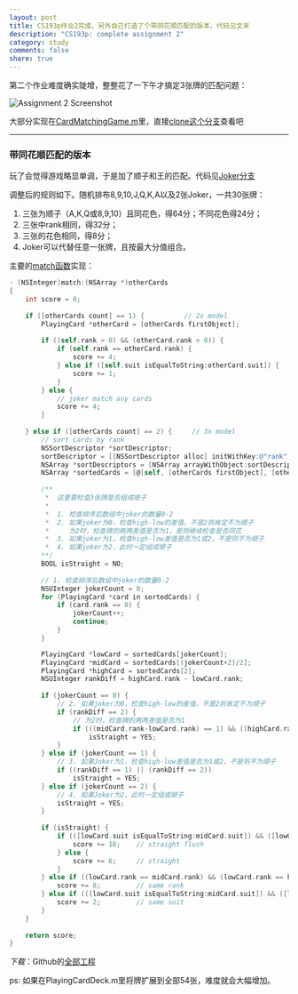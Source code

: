 ```yaml
---
layout: post
title: CS193p作业2完成，另外自己打造了个带同花顺匹配的版本，代码见文末
description: "CS193p: complete assignment 2"
category: study
comments: false
share: true
---
```


第二个作业难度确实陡增，整整花了一下午才搞定3张牌的匹配问题：

![Assignment 2 Screenshot](https://raw.github.com/upbit/CS193p_Homework/master/screenshot/screenshot2.png)

大部分实现在[CardMatchingGame.m](https://github.com/upbit/CS193p_Homework/blob/fb53c021c455cf53d85341ce61f9fb20ae3c3b7f/Matchismo/Matchismo/Model/CardMatchingGame.m)里，直接[clone这个分支](https://github.com/upbit/CS193p_Homework/tree/fb53c021c455cf53d85341ce61f9fb20ae3c3b7f)查看吧

---

### 带同花顺匹配的版本

玩了会觉得游戏略显单调，于是加了顺子和王的匹配。代码见[Joker分支](https://github.com/upbit/CS193p_Homework/tree/joker)

调整后的规则如下。随机排布8,9,10,J,Q,K,A以及2张Joker，一共30张牌：

1. 三张为顺子（A,K,Q或8,9,10）且同花色，得64分；不同花色得24分；
2. 三张中rank相同，得32分；
3. 三张的花色相同，得8分；
4. Joker可以代替任意一张牌，且按最大分值组合。

主要的[match函数](https://github.com/upbit/CS193p_Homework/blob/joker/Matchismo/Matchismo/Model/PlayingCard.m)实现：

```objective-c
- (NSInteger)match:(NSArray *)otherCards
{
    int score = 0;
    
    if ([otherCards count] == 1) {          // 2x model
        PlayingCard *otherCard = [otherCards firstObject];
        
        if ((self.rank > 0) && (otherCard.rank > 0)) {
            if (self.rank == otherCard.rank) {
                score += 4;
            } else if ([self.suit isEqualToString:otherCard.suit]) {
                score += 1;
            }
        } else {
            // joker match any cards
            score += 4;
        }
        
    } else if ([otherCards count] == 2) {     // 3x model
        // sort cards by rank
        NSSortDescriptor *sortDescriptor;
        sortDescriptor = [[NSSortDescriptor alloc] initWithKey:@"rank" ascending:YES];
        NSArray *sortDescriptors = [NSArray arrayWithObject:sortDescriptor];
        NSArray *sortedCards = [@[self, [otherCards firstObject], [otherCards lastObject]] sortedArrayUsingDescriptors:sortDescriptors];
    
        /**
         *  这里要检查3张牌是否组成顺子
         *
         *  1. 检查排序后数组中joker的数量0-2
         *  2. 如果joker为0，检查high-low的差值，不是2则肯定不为顺子
         *     为2时，检查牌的两两差值是否为1，是则继续检查是否同花
         *  3. 如果joker为1，检查high-low差值是否为1或2，不是则不为顺子
         *  4. 如果joker为2，此时一定组成顺子
        **/
        BOOL isStraight = NO;
        
        // 1. 检查排序后数组中joker的数量0-2
        NSUInteger jokerCount = 0;
        for (PlayingCard *card in sortedCards) {
            if (card.rank == 0) {
                jokerCount++;
                continue;
            }
        }

        PlayingCard *lowCard = sortedCards[jokerCount];
        PlayingCard *midCard = sortedCards[(jokerCount+2)/2];
        PlayingCard *highCard = sortedCards[2];
        NSUInteger rankDiff = highCard.rank - lowCard.rank;
        
        if (jokerCount == 0) {
            // 2. 如果joker为0，检查high-low的差值，不是2则肯定不为顺子
            if (rankDiff == 2) {
                // 为2时，检查牌的两两差值是否为1
                if (((midCard.rank-lowCard.rank) == 1) && ((highCard.rank-midCard.rank) == 1))
                    isStraight = YES;
            }
        } else if (jokerCount == 1) {
            // 3. 如果Joker为1，检查high-low差值是否为1或2，不是则不为顺子
            if ((rankDiff == 1) || (rankDiff == 2))
                isStraight = YES;
        } else if (jokerCount == 2) {
            // 4. 如果Joker为2，此时一定组成顺子
            isStraight = YES;
        }
        
        if (isStraight) {
            if (([lowCard.suit isEqualToString:midCard.suit]) && ([lowCard.suit isEqualToString:highCard.suit])) {
                score += 16;    // straight flush
            } else {
                score += 6;     // straight
            }
        } else if ((lowCard.rank == midCard.rank) && (lowCard.rank == highCard.rank)) {
            score += 8;         // same rank
        } else if (([lowCard.suit isEqualToString:midCard.suit]) && ([lowCard.suit isEqualToString:highCard.suit])) {
            score += 2;         // same suit
        }
    }
    
    return score;
}
```

*下载*：Github的[全部工程](https://github.com/upbit/CS193p_Homework/archive/joker.zip)

ps: 如果在PlayingCardDeck.m里将牌扩展到全部54张，难度就会大幅增加。
